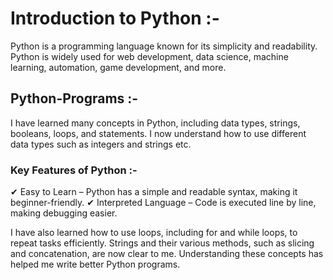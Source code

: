 # Introduction to Python :-
Python is a programming language known for its simplicity and readability. Python is widely used for web development, data science, machine learning, automation, game development, and more.

## Python-Programs :-
I have learned many concepts in Python, including data types, strings, booleans, loops, and statements. I now understand how to use different data types such as integers and strings etc.

### Key Features of Python :-
✔ Easy to Learn – Python has a simple and readable syntax, making it beginner-friendly.
✔ Interpreted Language – Code is executed line by line, making debugging easier.

 I have also learned how to use loops, including for and while loops, to repeat tasks efficiently. Strings and their various methods, such as slicing and concatenation, are now clear to me. Understanding these concepts has helped me write better Python programs.

